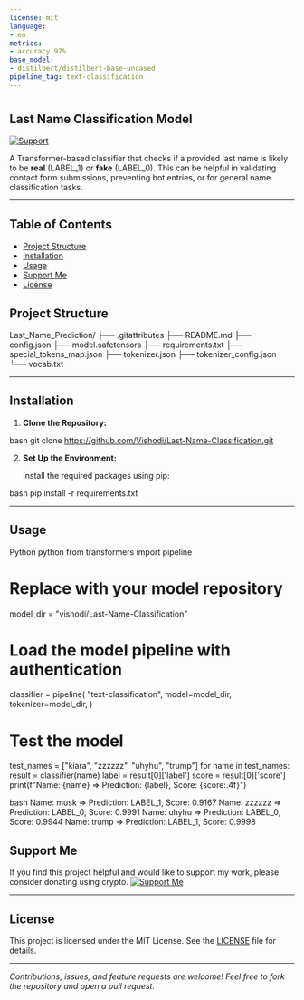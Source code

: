 ```yaml
---
license: mit
language:
- en
metrics:
- accuracy 97%
base_model:
- distilbert/distilbert-base-uncased
pipeline_tag: text-classification
---
```


# <h2>Last Name Classification Model</h2>
[![Support](https://img.shields.io/badge/Support-Us-brightgreen)](https://nowpayments.io/donation/Vishodi)

A  Transformer-based classifier that checks if a provided last name is likely to be **real** (LABEL_1) or **fake** (LABEL_0). This can be helpful in validating contact form submissions, preventing bot entries, or for general name classification tasks.

---
## Table of Contents

- [Project Structure](#project_structure)
- [Installation](#installation)
- [Usage](#usage)
- [Support Me](#support-me)
- [License](#license)

## Project Structure

Last_Name_Prediction/
├── .gitattributes
├── README.md
├── config.json
├── model.safetensors
├── requirements.txt
├── special_tokens_map.json
├── tokenizer.json
├── tokenizer_config.json
└── vocab.txt

---

## Installation

1. **Clone the Repository:**

   
bash
   git clone https://github.com/Vishodi/Last-Name-Classification.git


2. **Set Up the Environment:**

   Install the required packages using pip:

   
bash
   pip install -r requirements.txt

---

## Usage
Python
python
from transformers import pipeline

# Replace with your model repository
model_dir = "vishodi/Last-Name-Classification"

# Load the model pipeline with authentication
classifier = pipeline(
    "text-classification",
    model=model_dir,
    tokenizer=model_dir,
)

# Test the model
test_names = ["kiara", "zzzzzz", "uhyhu", "trump"]
for name in test_names:
    result = classifier(name)
    label = result[0]['label']
    score = result[0]['score']
    print(f"Name: {name} => Prediction: {label}, Score: {score:.4f}")

bash
Name: musk   => Prediction: LABEL_1, Score: 0.9167
Name: zzzzzz => Prediction: LABEL_0, Score: 0.9991
Name: uhyhu  => Prediction: LABEL_0, Score: 0.9944
Name: trump  => Prediction: LABEL_1, Score: 0.9998

## Support Me

If you find this project helpful and would like to support my work, please consider donating using crypto.
<a href="https://nowpayments.io/donation/Vishodi" target="_blank">
  <img src="https://img.shields.io/badge/Support-Us-brightgreen" alt="Support Me">
</a>

---

## License

This project is licensed under the MIT License. See the [LICENSE](LICENSE) file for details.

---

*Contributions, issues, and feature requests are welcome! Feel free to fork the repository and open a pull request.*
